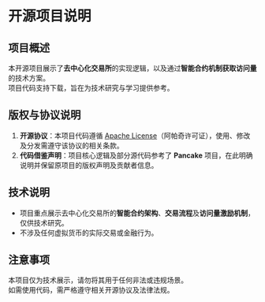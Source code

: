# 开源项目说明

## 项目概述

本开源项目展示了**去中心化交易所**的实现逻辑，以及通过**智能合约机制获取访问量**的技术方案。  
项目代码支持下载，旨在为技术研究与学习提供参考。

## 版权与协议说明

1. **开源协议**：本项目代码遵循 [Apache License](https://www.apache.org/licenses/LICENSE-2.0)（阿帕奇许可证），使用、修改及分发需遵守该协议的相关条款。
2. **代码借鉴声明**：项目核心逻辑及部分源代码参考了 **Pancake** 项目，在此明确说明并保留原项目的版权声明及贡献者信息。

## 技术说明

- 项目重点展示去中心化交易所的**智能合约架构**、**交易流程**及**访问量激励机制**，仅供技术研究。
- 不涉及任何虚拟货币的实际交易或金融行为。

## 注意事项

本项目仅为技术展示，请勿将其用于任何非法或违规场景。  
如需使用代码，需严格遵守相关开源协议及法律法规。
